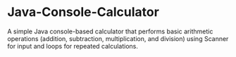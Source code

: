 # Java-Console-Calculator
A simple Java console-based calculator that performs basic arithmetic operations (addition, subtraction, multiplication, and division) using Scanner for input and loops for repeated calculations.
